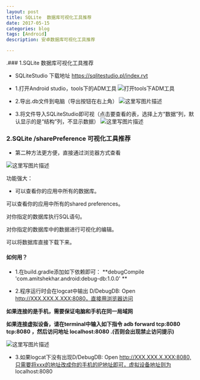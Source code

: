 ```yaml
---
layout: post
title: SQLite  数据库可视化工具推荐
date: 2017-05-15
categories: blog
tags: [Android]
description: 安卓数据库可视化工具推荐

---
```


.### 1.SQLite  数据库可视化工具推荐
- SQLiteStudio 下载地址
https://sqlitestudio.pl/index.rvt

- 1.打开Android studio，tools下的ADM工具
![打开tools下ADM工具](http://img.blog.csdn.net/20170615213603992?watermark/2/text/aHR0cDovL2Jsb2cuY3Nkbi5uZXQvdmlwOTUwNA==/font/5a6L5L2T/fontsize/400/fill/I0JBQkFCMA==/dissolve/70/gravity/SouthEast)

- 2.导出.db文件到电脑（导出按钮在右上角）
 ![这里写图片描述](http://img.blog.csdn.net/20170615213715168?watermark/2/text/aHR0cDovL2Jsb2cuY3Nkbi5uZXQvdmlwOTUwNA==/font/5a6L5L2T/fontsize/400/fill/I0JBQkFCMA==/dissolve/70/gravity/SouthEast)

- 3.将文件导入SQLiteStudio即可视（点击要查看的表，选择上方“数据”列，默认显示的是“结构”列，不显示数据）
![这里写图片描述](http://img.blog.csdn.net/20170615213754262?watermark/2/text/aHR0cDovL2Jsb2cuY3Nkbi5uZXQvdmlwOTUwNA==/font/5a6L5L2T/fontsize/400/fill/I0JBQkFCMA==/dissolve/70/gravity/SouthEast)


### 2.SQLite /sharePreference 可视化工具推荐

- 第二种方法更方便，直接通过浏览器方式查看

![这里写图片描述](http://img.blog.csdn.net/20170615214834985?watermark/2/text/aHR0cDovL2Jsb2cuY3Nkbi5uZXQvdmlwOTUwNA==/font/5a6L5L2T/fontsize/400/fill/I0JBQkFCMA==/dissolve/70/gravity/SouthEast)

功能强大：

- 可以查看你的应用中所有的数据库。

 可以查看你的应用中所有的shared preferences。

 对你指定的数据库执行SQL语句。

 对你指定的数据库中的数据进行可视化的编辑。

 可以将数据库直接下载下来。

#### **如何用？**

- 1.在build.gradle添加如下依赖即可：
**debugCompile 'com.amitshekhar.android:debug-db:1.0.0' **

- 2.程序运行时会在logcat中输出
 D/DebugDB: Open http://XXX.XXX.X.XXX:8080，直接用浏览器访问

 **如果连接的是手机，需要保证电脑和手机在同一局域网**

 **如果连接虚拟设备，请在terminal中输入如下指令 adb forward tcp:8080 tcp:8080 ，然后访问地址 localhost:8080  .(否则会出现禁止访问提示)**

 ![这里写图片描述](http://img.blog.csdn.net/20170615215203503?watermark/2/text/aHR0cDovL2Jsb2cuY3Nkbi5uZXQvdmlwOTUwNA==/font/5a6L5L2T/fontsize/400/fill/I0JBQkFCMA==/dissolve/70/gravity/SouthEast)

- 3.如果logcat下没有出现D/DebugDB: Open http://XXX.XXX.X.XXX:8080,只需要将xxx的地址改成你的手机的IP地址即可，虚拟设备地址则为 localhost:8080
